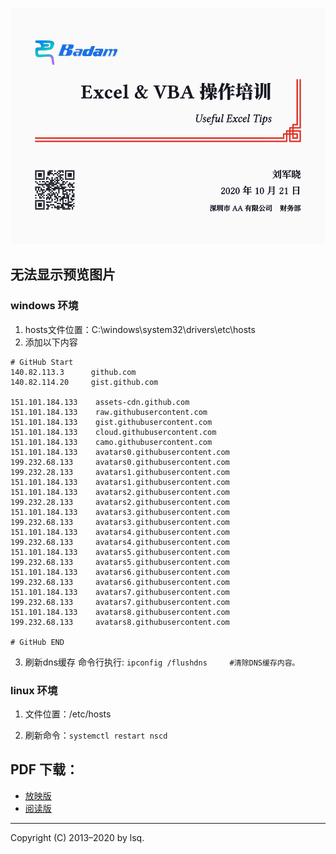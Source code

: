 ![示例](https://github.com/lsq/latex-talk/raw/main/Excel.svg)
## 无法显示预览图片
### windows 环境
1. hosts文件位置：C:\windows\system32\drivers\etc\hosts
2. 添加以下内容
```
# GitHub Start 
140.82.113.3      github.com
140.82.114.20     gist.github.com
 
151.101.184.133    assets-cdn.github.com
151.101.184.133    raw.githubusercontent.com
151.101.184.133    gist.githubusercontent.com
151.101.184.133    cloud.githubusercontent.com
151.101.184.133    camo.githubusercontent.com
151.101.184.133    avatars0.githubusercontent.com
199.232.68.133     avatars0.githubusercontent.com
199.232.28.133     avatars1.githubusercontent.com
151.101.184.133    avatars1.githubusercontent.com
151.101.184.133    avatars2.githubusercontent.com
199.232.28.133     avatars2.githubusercontent.com
151.101.184.133    avatars3.githubusercontent.com
199.232.68.133     avatars3.githubusercontent.com
151.101.184.133    avatars4.githubusercontent.com
199.232.68.133     avatars4.githubusercontent.com
151.101.184.133    avatars5.githubusercontent.com
199.232.68.133     avatars5.githubusercontent.com
151.101.184.133    avatars6.githubusercontent.com
199.232.68.133     avatars6.githubusercontent.com
151.101.184.133    avatars7.githubusercontent.com
199.232.68.133     avatars7.githubusercontent.com
151.101.184.133    avatars8.githubusercontent.com
199.232.68.133     avatars8.githubusercontent.com
 
# GitHub END
```
3. 刷新dns缓存
命令行执行: `ipconfig /flushdns     #清除DNS缓存内容。`

### linux 环境
1. 文件位置：/etc/hosts

2. 刷新命令：`systemctl restart nscd`

## PDF 下载：

- [放映版](https://github.com/lsq/latex-talk/releases/download/v1.0/Excel.pdf)
- [阅读版](https://github.com/lsq/latex-talk/releases/download/v1.0/Excel-handout.pdf)

-----

Copyright (C) 2013&ndash;2020 by lsq.
